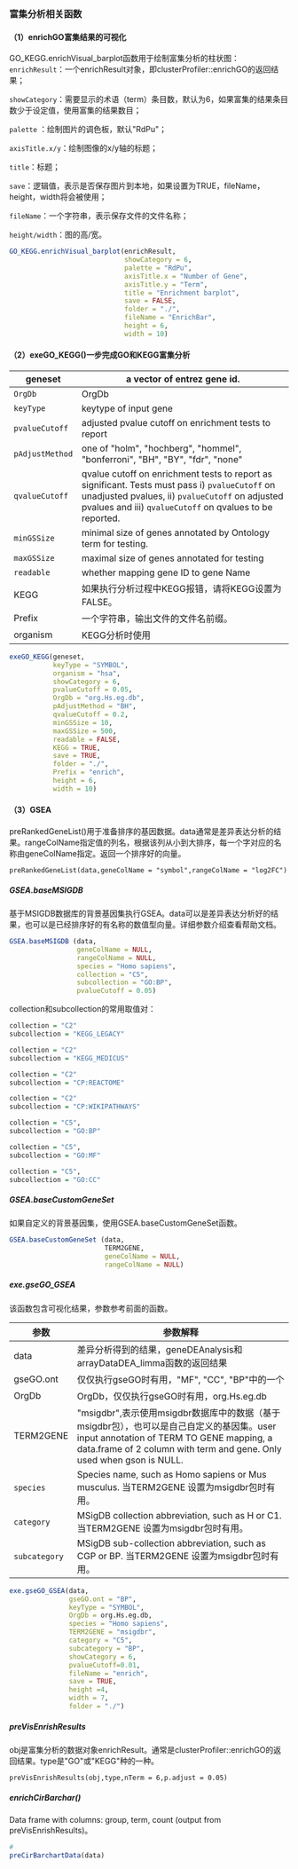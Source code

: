 ### 富集分析相关函数

#### （1）enrichGO富集结果的可视化

GO_KEGG.enrichVisual_barplot函数用于绘制富集分析的柱状图：
`enrichResult`：一个enrichResult对象，即clusterProfiler::enrichGO的返回结果；

`showCategory`：需要显示的术语（term）条目数，默认为6，如果富集的结果条目数少于设定值，使用富集的结果数目；

`palette` ：绘制图片的调色板，默认"RdPu"；

`axisTitle.x/y`：绘制图像的x/y轴的标题；

`title`：标题；

`save`：逻辑值，表示是否保存图片到本地，如果设置为TRUE，fileName，height，width将会被使用；

`fileName`：一个字符串，表示保存文件的文件名称；

`height/width`：图的高/宽。

```R
GO_KEGG.enrichVisual_barplot(enrichResult,
                             showCategory = 6,
                             palette = "RdPu",
                             axisTitle.x = "Number of Gene",
                             axisTitle.y = "Term",
                             title = "Enrichment barplot",
                             save = FALSE,
                             folder = "./",
                             fileName = "EnrichBar",
                             height = 6,
                             width = 10)
```

#### （2）exeGO_KEGG()一步完成GO和KEGG富集分析

| geneset         | a vector of entrez gene id.                                  |
| --------------- | ------------------------------------------------------------ |
| `OrgDb`         | OrgDb                                                        |
| `keyType`       | keytype of input gene                                        |
| `pvalueCutoff`  | adjusted pvalue cutoff on enrichment tests to report         |
| `pAdjustMethod` | one of "holm", "hochberg", "hommel", "bonferroni", "BH", "BY", "fdr", "none" |
| `qvalueCutoff`  | qvalue cutoff on enrichment tests to report as significant. Tests must pass i) `pvalueCutoff` on unadjusted pvalues, ii) `pvalueCutoff` on adjusted pvalues and iii) `qvalueCutoff` on qvalues to be reported. |
| `minGSSize`     | minimal size of genes annotated by Ontology term for testing. |
| `maxGSSize`     | maximal size of genes annotated for testing                  |
| `readable`      | whether mapping gene ID to gene Name                         |
| KEGG            | 如果执行分析过程中KEGG报错，请将KEGG设置为FALSE。            |
| Prefix          | 一个字符串，输出文件的文件名前缀。                           |
| organism        | KEGG分析时使用                                               |

```R
exeGO_KEGG(geneset,
           keyType = "SYMBOL",
           organism = "hsa",
           showCategory = 6,
           pvalueCutoff = 0.05,
           OrgDb = "org.Hs.eg.db",
           pAdjustMethod = "BH",
           qvalueCutoff = 0.2,
           minGSSize = 10,
           maxGSSize = 500,
           readable = FALSE,
           KEGG = TRUE,
           save = TRUE,
           folder = "./",
           Prefix = "enrich",
           height = 6,
           width = 10)
```

#### （3）GSEA

preRankedGeneList()用于准备排序的基因数据。data通常是差异表达分析的结果。rangeColName指定值的列名，根据该列从小到大排序，每一个字对应的名称由geneColName指定。返回一个排序好的向量。

```
preRankedGeneList(data,geneColName = "symbol",rangeColName = "log2FC")
```

##### GSEA.baseMSIGDB

基于MSIGDB数据库的背景基因集执行GSEA。data可以是差异表达分析好的结果，也可以是已经排序好的有名称的数值型向量。详细参数介绍查看帮助文档。

```R
GSEA.baseMSIGDB (data,
                 geneColName = NULL,
                 rangeColName = NULL,
                 species = "Homo sapiens",
                 collection = "C5",
                 subcollection = "GO:BP",
                 pvalueCutoff = 0.05)
```

collection和subcollection的常用取值对：

```R
collection = "C2"
subcollection = "KEGG_LEGACY"

collection = "C2"
subcollection = "KEGG_MEDICUS"

collection = "C2"
subcollection = "CP:REACTOME"

collection = "C2"
subcollection = "CP:WIKIPATHWAYS"

collection = "C5",
subcollection = "GO:BP"

collection = "C5",
subcollection = "GO:MF"

collection = "C5",
subcollection = "GO:CC"
```

##### GSEA.baseCustomGeneSet 

如果自定义的背景基因集，使用GSEA.baseCustomGeneSet函数。

```R
GSEA.baseCustomGeneSet (data,
                        TERM2GENE,
                        geneColName = NULL,
                        rangeColName = NULL) 
```

##### exe.gseGO_GSEA

该函数包含可视化结果，参数参考前面的函数。

| 参数          | 参数解释                                                     |
| ------------- | ------------------------------------------------------------ |
| data          | 差异分析得到的结果，geneDEAnalysis和arrayDataDEA_limma函数的返回结果 |
| gseGO.ont     | 仅仅执行gseGO时有用，"MF", "CC", "BP"中的一个                |
| OrgDb         | OrgDb，仅仅执行gseGO时有用，org.Hs.eg.db                     |
| TERM2GENE     | "msigdbr",表示使用msigdbr数据库中的数据（基于msigdbr包），也可以是自己自定义的基因集。user input annotation of TERM TO GENE mapping, a data.frame of 2 column with term and gene. Only used when gson is NULL. |
| `species`     | Species name, such as Homo sapiens or Mus musculus. 当TERM2GENE 设置为msigdbr包时有用。 |
| `category`    | MSigDB collection abbreviation, such as H or C1. 当TERM2GENE 设置为msigdbr包时有用。 |
| `subcategory` | MSigDB sub-collection abbreviation, such as CGP or BP. 当TERM2GENE 设置为msigdbr包时有用。 |

```R
exe.gseGO_GSEA(data,
               gseGO.ont = "BP",
               keyType = "SYMBOL",
               OrgDb = org.Hs.eg.db,
               species = "Homo sapiens",
               TERM2GENE = "msigdbr",
               category = "C5",
               subcategory = "BP",
               showCategory = 6,
               pvalueCutoff=0.01,
               fileName = "enrich",
               save = TRUE,
               height =4,
               width = 7,
               folder = "./")
```

##### preVisEnrishResults

obj是富集分析的数据对象enrichResult。通常是clusterProfiler::enrichGO的返回结果。type是"GO"或"KEGG"种的一种。

```
preVisEnrishResults(obj,type,nTerm = 6,p.adjust = 0.05)
```



##### enrichCirBarchar()

Data frame with columns: group, term, count (output from preVisEnrishResults)。

```R
# 
preCirBarchartData(data)
```

